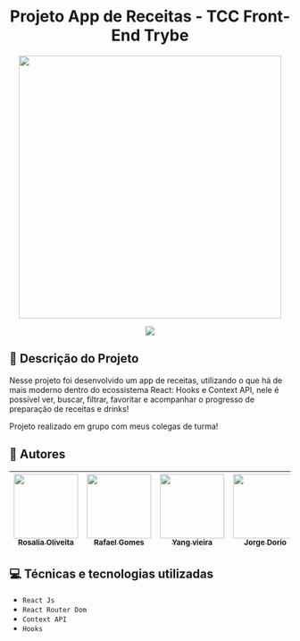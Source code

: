 <h1 align="center"> Projeto App de Receitas - TCC Front-End Trybe </h1>


<p align="center">
  <img width="470" src="GifProjeto.gif">
</p>

<p align="center">
<img src="http://img.shields.io/static/v1?label=STATUS&message=FINALIZADO&color=GREEN&style=for-the-badge"/>
</p>

## :rocket: Descrição do Projeto

<p> Nesse projeto foi desenvolvido um app de receitas, utilizando o que há de mais moderno dentro do ecossistema React: Hooks e Context API, nele é possível ver, buscar, filtrar, favoritar e acompanhar o progresso de preparação de receitas e drinks!</p>

<p> Projeto realizado em grupo com meus colegas de turma!</p>
  
## :handshake: Autores

| [<img src="https://avatars.githubusercontent.com/u/86959793?v=4" width=115><br><sub>Rosalia Oliveita</sub>](https://github.com/Ro-padoin) |  [<img src="https://avatars.githubusercontent.com/u/87668329?v=4" width=115><br><sub>Rafael Gomes</sub>](https://github.com/RB-RafaelGomes) |  [<img src="https://avatars.githubusercontent.com/u/90363090?v=4" width=115><br><sub>Yang vieira</sub>](https://github.com/yangwom) | [<img src="https://avatars.githubusercontent.com/u/89706605?v=4" width=115><br><sub>Jorge Dorio</sub>](https://github.com/JorgeDorio) |
| :---: | :---: | :---: | :---: |

## :computer: Técnicas e tecnologias utilizadas

- ``React Js``
- ``React Router Dom``
- ``Context API ``
- ``Hooks``
  
  


